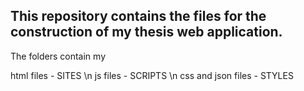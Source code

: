 This repository contains the files for the construction of my thesis web application.
---
The folders contain my 

html files - SITES \n
js files - SCRIPTS \n
css and json files - STYLES 